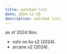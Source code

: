 ```yaml
---
title: watched list
date: 2024-11-20
description: watched list.
---
```


as of 2024 Nov.

- oshi no ko s2 (2024).
- arcane s2 (2024).